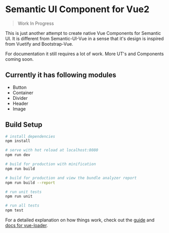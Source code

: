 # Semantic UI Component for Vue2

> Work In Progress

This is just another attempt to create native Vue Components for
Semantic UI. It is different from Semantic-UI-Vue in a sense that
it's design is inspired from Vuetify and Bootstrap-Vue.

For documentation it still requires a lot of work.
More UT's and Components coming soon.

## Currently it has following modules
* Button
* Container
* Divider
* Header
* Image

## Build Setup

``` bash
# install dependencies
npm install

# serve with hot reload at localhost:8080
npm run dev

# build for production with minification
npm run build

# build for production and view the bundle analyzer report
npm run build --report

# run unit tests
npm run unit

# run all tests
npm test
```

For a detailed explanation on how things work, check out the [guide](http://vuejs-templates.github.io/webpack/) and [docs for vue-loader](http://vuejs.github.io/vue-loader).
